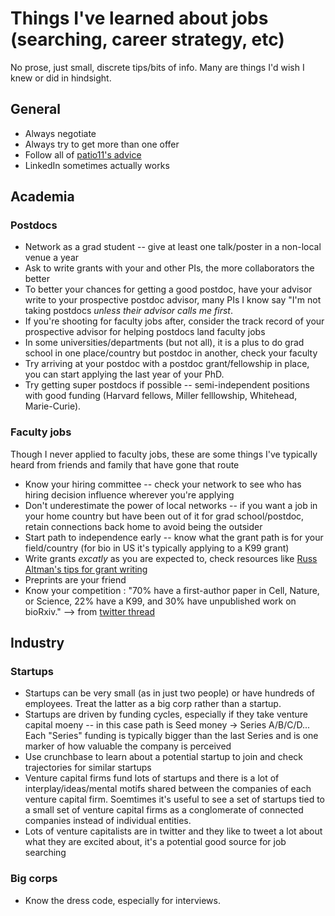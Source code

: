 # Things I've learned about jobs (searching, career strategy, etc)

No prose, just small, discrete tips/bits of info. Many are things I'd wish I knew or did in hindsight.

## General

* Always negotiate
* Always try to get more than one offer
* Follow all of [patio11's advice](https://www.kalzumeus.com/)
* LinkedIn sometimes actually works

## Academia

### Postdocs

* Network as a grad student -- give at least one talk/poster in a non-local venue a year
* Ask to write grants with your and other PIs, the more collaborators the better
* To better your chances for getting a good postdoc, have your advisor write to your prospective postdoc advisor, many PIs I know say "I'm not taking postdocs *unless their advisor calls me first*.
* If you're shooting for faculty jobs after, consider the track record of your prospective advisor for helping postdocs land faculty jobs
* In some universities/departments (but not all), it is a plus to do grad school in one place/country but postdoc in another, check your faculty
* Try arriving at your postdoc with a postdoc grant/fellowship in place, you can start applying the last year of your PhD.
* Try getting super postdocs if possible -- semi-independent positions with good funding  (Harvard fellows, Miller felllowship, Whitehead, Marie-Curie).

### Faculty jobs

Though I never applied to faculty jobs, these are some things I've typically heard from friends and family that have gone that route

* Know your hiring committee -- check your network to see who has hiring decision influence wherever you're applying
* Don't underestimate the power of local networks -- if you want a job in your home country but have been out of it for grad school/postdoc, retain connections back home to avoid being the outsider
* Start path to independence early -- know what the grant path is for your field/country (for bio in US it's typically applying to a K99 grant)
* Write grants *excatly* as you are expected to, check resources like [Russ Altman's tips for grant writing](http://bytesizebio.net/2012/07/19/ismb-2012-vignettes-pt-1-grant-writing-tips/)
* Preprints are your friend
* Know your competition : "70% have a first-author paper in Cell, Nature, or Science, 22% have a K99, and 30% have unpublished work on bioRxiv."  --> from [twitter thread](https://twitter.com/JSheltzer/status/1293234892063506433)

## Industry

### Startups

* Startups can be very small (as in just two people) or have hundreds of employees. Treat the latter as a big corp rather than a startup.
* Startups are driven by funding cycles, especially if they take venture capital moeny -- in this case path is Seed money -> Series A/B/C/D... Each "Series" funding is typically bigger than the last Series and is one marker of how valuable the company is perceived
* Use crunchbase to learn about a potential startup to join and check trajectories for similar startups
* Venture capital firms fund lots of startups and there is a lot of interplay/ideas/mental motifs shared between the companies of each venture capital firm. Soemtimes it's useful to see a set of startups tied to a small set of venture capital firms as a conglomerate of connected companies instead of individual entities.
* Lots of venture capitalists are in twitter and they like to tweet a lot about what they are excited about, it's a potential good source for job searching


### Big corps

* Know the dress code, especially for interviews.

